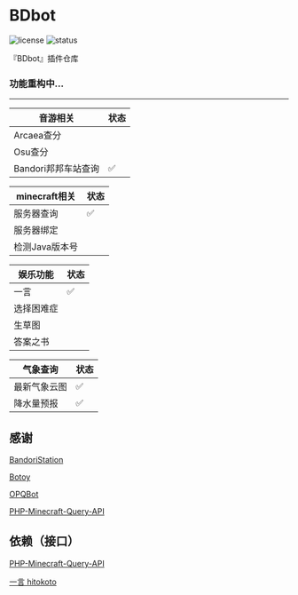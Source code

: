 # BDbot

![license](https://img.shields.io/github/license/BluesDawn576/BDbot_Plugins)
![status](https://img.shields.io/badge/status-24%25-red)

『BDbot』插件仓库

### 功能重构中...
---
| 音游相关 | 状态 |
| ---- | ---- |
| Arcaea查分  |  |
| Osu查分  |  |
| Bandori邦邦车站查询 | ✅ |

| minecraft相关 | 状态 |
| ---- | ---- |
| 服务器查询  | ✅ |
| 服务器绑定 |  |
| 检测Java版本号 |  |

| 娱乐功能 | 状态 |
| ---- | ---- |
| 一言  | ✅ |
| 选择困难症 |  |
| 生草图 |  |
| 答案之书 |  |

| 气象查询 | 状态 |
| ---- | ---- |
| 最新气象云图  | ✅ |
| 降水量预报 | ✅ |

## 感谢

[BandoriStation](https://github.com/maborosh/BandoriStation)

[Botoy](https://github.com/xiyaowong/botoy)

[OPQBot](https://github.com/OPQBOT/OPQ)

[PHP-Minecraft-Query-API](https://github.com/MCNewsTools/PHP-Minecraft-Query-API)

## 依赖（接口）

[PHP-Minecraft-Query-API](https://github.com/BluesDawn576/PHP-Minecraft-Query-API)

[一言 hitokoto](https://hitokoto.cn/)